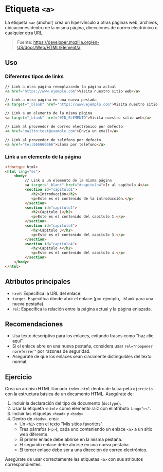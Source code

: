# Etiqueta `<a>`

La etiqueta `<a>` (anchor) crea un hipervínculo a otras páginas web, archivos, ubicaciones dentro de la misma página, direcciones de correo electrónico o cualquier otra URL.

> Fuente: https://developer.mozilla.org/en-US/docs/Web/HTML/Element/a

## Uso

### Diferentes tipos de links

```html
// Link a otra página reemplazando la página actual
<a href="https://www.ejemplo.com">Visita nuestro sitio web</a>

// Link a otra página en una nueva pestaña
<a target="_blank" href="https://www.ejemplo.com">Visita nuestro sitio web</a>

// Link a un elemento de la misma página
<a target="_blank" href="#ID_ELEMENTO">Visita nuestro sitio web</a>

// Link al proveedor de correo electrónico por defecto
<a href="mailto:test@example.com">Envía un email</a>

// Link al proveedor de teléfono por defecto
<a href="tel:666666666">Llama por teléfono</a>
```

### Link a un elemento de la página
```html
<!doctype html>
<html lang="es">
    <body>
         // Link a un elemento de la misma página
         <a target="_blank" href="#capitulo4">Ir al capítulo 4</a>
         <section id="capitulo1">
            <h2>Introducción</h2>
            <p>Este es el contenido de la introducción.</p>
         </section>
         <section id="capitulo2">
            <h2>Capítulo 1</h2>
            <p>Este es el contenido del capítulo 1.</p>
         </section>
         <section id="capitulo3">
            <h2>Capítulo 3</h2>
            <p>Este es el contenido del capítulo 3.</p>
         </section>
         <section id="capitulo4">
            <h2>Capítulo 4</h2>
            <p>Este es el contenido del capítulo 4.</p>
         </section>
    </body>
</html>
```

## Atributos principales

- `href`: Especifica la URL del enlace.
- `target`: Especifica dónde abrir el enlace (por ejemplo, `_blank` para una nueva pestaña).
- `rel`: Especifica la relación entre la página actual y la página enlazada.

## Recomendaciones

- Usa texto descriptivo para los enlaces, evitando frases como "haz clic aquí".
- Si el enlace abre en una nueva pestaña, considera usar `rel="noopener noreferrer"` por razones de seguridad.
- Asegúrate de que los enlaces sean claramente distinguibles del texto normal.

## Ejercicio

Crea un archivo HTML llamado `index.html` dentro de la carpeta `ejercicio` con la estructura básica de un documento HTML. Asegúrate de:

1. Incluir la declaración del tipo de documento (`doctype`).
2. Usar la etiqueta `<html>` como elemento raíz con el atributo `lang="es"`.
3. Incluir las etiquetas `<head>` y `<body>`.
4. Dentro de `<body>`, crea:
   - Un `<h1>` con el texto "Mis sitios favoritos".
   - Tres párrafos (`<p>`), cada uno conteniendo un enlace `<a>` a un sitio web diferente.
   - El primer enlace debe abrirse en la misma pestaña.
   - El segundo enlace debe abrirse en una nueva pestaña.
   - El tercer enlace debe ser a una dirección de correo electrónico.

Asegúrate de usar correctamente las etiquetas `<a>` con sus atributos correspondientes.